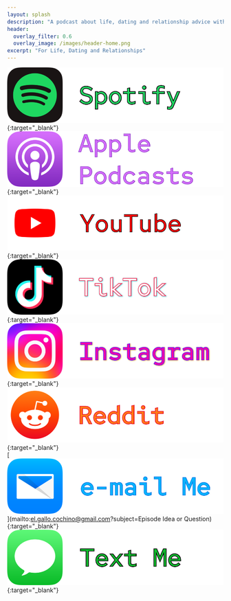 ```yaml
---
layout: splash
description: "A podcast about life, dating and relationship advice with a kink twist"
header:
  overlay_filter: 0.6
  overlay_image: /images/header-home.png
excerpt: "For Life, Dating and Relationships"
---
```



[![Spotify](/images/btn-spotify.png)](https://open.spotify.com/episode/2f2MgrLPrYuGKlsge3gcGp?si=cY0TtIuaSAKw1o8xlqzOaQ){:target="_blank"}
<br>
[![Apple](/images/btn-apple.png)](https://podcasts.apple.com/us/podcast/sucias-are-my-favorite/id1548173787){:target="_blank"}
<br>
[![YouTube](/images/btn-yt.png)](https://youtube.com/@gallo.s.chingon?sub_confirmation=1){:target="_blank"}
<br>
[![TikTok](/images/btn-tiktok.png)](https://www.tiktok.com/@gallo.s.chingon){:target="_blank"}
<br>
[![Intagram](/images/btn-ig.png)](https://www.instagram.com/reel/ChILBbDpsp2){:target="_blank"}
<br>
[![Reddit](/images/btn-reddit.png)](https://www.reddit.com/user/gallo-s-chingon/comments/?sort=top){:target="_blank"}
<br>
[![email](/images/btn-mail.png)](mailto:el.gallo.cochino@gmail.com?subject=Episode Idea or Question){:target="_blank"}
<br>
[![text](/images/btn-sms.png)](sms://12817667970){:target="_blank"}
